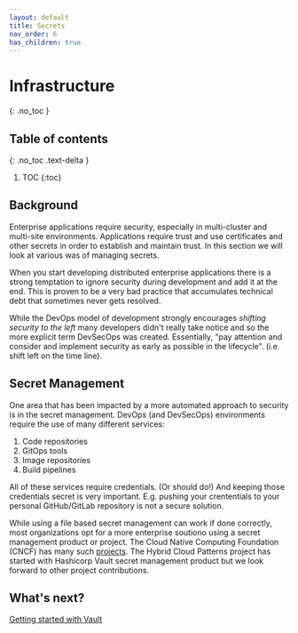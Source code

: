 ```yaml
---
layout: default
title: Secrets
nav_order: 6
has_children: true
---
```


# Infrastructure
{: .no_toc }

## Table of contents
{: .no_toc .text-delta }

1. TOC
{:toc}

## Background
Enterprise applications require security, especially in multi-cluster and multi-site environments. Applications require trust and use certificates and other secrets in order to establish and maintain trust. In this section we will look at various was of managing secrets. 

When you start developing distributed enterprise applications there is a strong temptation to ignore security during development and add it at the end. This is proven to be a very bad practice that accumulates technical debt that sometimes never gets resolved. 

While the DevOps model of development strongly encourages *shifting security to the left* many developers didn't really take notice and so the more explicit term DevSecOps was created. Essentially, "pay attention and consider and implement security as early as possible in the lifecycle". (i.e. shift left on the time line).

## Secret Management

One area that has been impacted by a more automated approach to security is in the secret management. DevOps (and DevSecOps) environments require the use of many different services:
1. Code repositories
1. GitOps tools
1. Image repositories
1. Build pipelines

All of these services require credentials. (Or should do!) And keeping those credentials secret is very important. E.g. pushing your crententials to your personal GitHub/GitLab repository is not a secure solution.

While using a file based secret management can work if done correctly, most organizations opt for a more enterprise soutiono using a secret management product or project. The Cloud Native Computing Foundation (CNCF) has many such [projects](https://radar.cncf.io/2021-02-secrets-management). The Hybrid Cloud Patterns project has started with Hashicorp Vault secret management product but we look forward to other project contributions.

## What's next?
[Getting started with Vault](secrets/vault.md)
